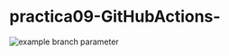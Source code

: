 # practica09-GitHubActions-
![example branch parameter](https://github.com/github/docs/actions/workflows/main.yml/badge.svg?branch=feature-1)
